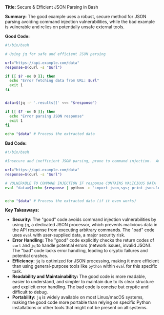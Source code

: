 **Title:** Secure & Efficient JSON Parsing in Bash

**Summary:**  The good example uses a robust, secure method for JSON parsing avoiding command injection vulnerabilities, while the bad example is vulnerable and relies on potentially unsafe external tools.

**Good Code:**

```bash
#!/bin/bash

# Using jq for safe and efficient JSON parsing

url="https://api.example.com/data"
response=$(curl -s "$url")

if [[ $? -ne 0 ]]; then
  echo "Error fetching data from URL: $url"
  exit 1
fi


data=$(jq -r '.results[]' <<< "$response")

if [[ $? -ne 0 ]]; then
  echo "Error parsing JSON response"
  exit 1
fi

echo "$data" # Process the extracted data

```

**Bad Code:**

```bash
#!/bin/bash

#Insecure and inefficient JSON parsing, prone to command injection.  Avoid this!

url="https://api.example.com/data"
response=$(curl -s "$url")

# VULNERABLE TO COMMAND INJECTION IF response CONTAINS MALICIOUS DATA
eval "data=$(echo $response | python -c 'import json,sys; print json.load(sys.stdin)["results"]')"


echo "$data" # Process the extracted data (if it even works)
```


**Key Takeaways:**

* **Security:** The "good" code avoids command injection vulnerabilities by using `jq`, a dedicated JSON processor, which prevents malicious data in the API response from executing arbitrary commands. The "bad" code uses `eval` with user-supplied data, a major security risk.
* **Error Handling:**  The "good" code explicitly checks the return codes of `curl` and `jq` to handle potential errors (network issues, invalid JSON).  The "bad" code lacks error handling, leading to cryptic failures and potential crashes.
* **Efficiency:** `jq` is optimized for JSON processing, making it more efficient than using general-purpose tools like `python` within `eval`  for this specific task.
* **Readability and Maintainability:** The good code is more readable, easier to understand, and simpler to maintain due to its clear structure and explicit error handling.  The bad code is concise but cryptic and difficult to debug.
* **Portability:** `jq` is widely available on most Linux/macOS systems, making the good code more portable than relying on specific Python installations or other tools that might not be present on all systems.

